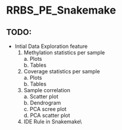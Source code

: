 # RRBS_PE_Snakemake

## TODO:

- Intial Data Exploration feature
	1. Methylation statistics per sample\
		a. Plots\
		b. Tables
	2. Coverage statistics per sample\
		a. Plots \
		b. Tables
	3. Sample correlation\
		a. Scatter plot\
		b. Dendrogram\
		c. PCA scree plot\
		d. PCA scatter plot
	4. IDE Rule in Snakemake\
		 

